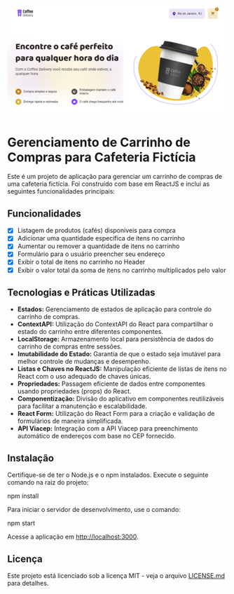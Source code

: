 ![Background](public/background.png)

# Gerenciamento de Carrinho de Compras para Cafeteria Fictícia

Este é um projeto de aplicação para gerenciar um carrinho de compras de uma cafeteria fictícia. Foi construído com base em ReactJS e inclui as seguintes funcionalidades principais:

## Funcionalidades

- [X] Listagem de produtos (cafés) disponíveis para compra
- [X] Adicionar uma quantidade específica de itens no carrinho
- [X] Aumentar ou remover a quantidade de itens no carrinho
- [X] Formulário para o usuário preencher seu endereço
- [X] Exibir o total de itens no carrinho no Header
- [X] Exibir o valor total da soma de itens no carrinho multiplicados pelo valor

## Tecnologias e Práticas Utilizadas

- **Estados:** Gerenciamento de estados de aplicação para controle do carrinho de compras.
- **ContextAPI:** Utilização do ContextAPI do React para compartilhar o estado do carrinho entre diferentes componentes.
- **LocalStorage:** Armazenamento local para persistência de dados do carrinho de compras entre sessões.
- **Imutabilidade do Estado:** Garantia de que o estado seja imutável para melhor controle de mudanças e desempenho.
- **Listas e Chaves no ReactJS:** Manipulação eficiente de listas de itens no React com o uso adequado de chaves únicas.
- **Propriedades:** Passagem eficiente de dados entre componentes usando propriedades (props) do React.
- **Componentização:** Divisão do aplicativo em componentes reutilizáveis para facilitar a manutenção e escalabilidade.
- **React Form:** Utilização do React Form para a criação e validação de formulários de maneira simplificada.
- **API Viacep:** Integração com a API Viacep para preenchimento automático de endereços com base no CEP fornecido.

## Instalação

Certifique-se de ter o Node.js e o npm instalados. Execute o seguinte comando na raiz do projeto:

npm install

Para iniciar o servidor de desenvolvimento, use o comando:

npm start


Acesse a aplicação em [http://localhost:3000](http://localhost:3000).


## Licença

Este projeto está licenciado sob a licença MIT - veja o arquivo [LICENSE.md](LICENSE.md) para detalhes.


